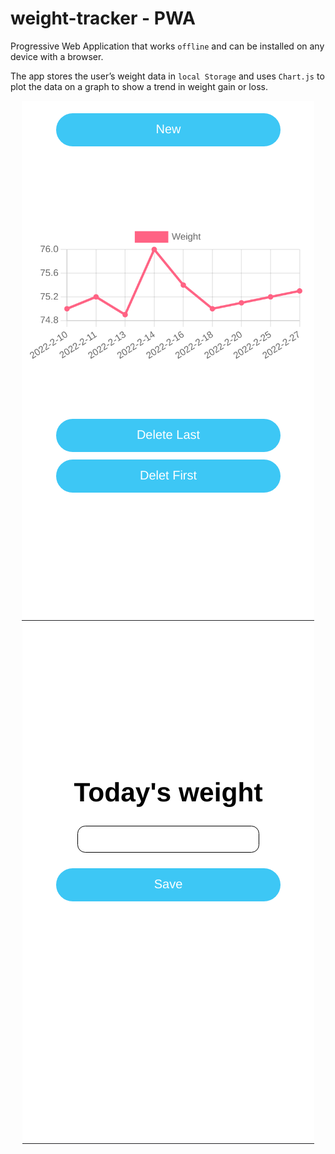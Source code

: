 # weight-tracker - PWA

Progressive Web Application that works `offline` and can be installed on any device with a browser.

The app stores the user’s weight data in `local Storage` and uses `Chart.js` to plot the data on a graph to show a trend in weight gain or loss.

<p align="center">
<img src="images/main.png">
<img src="images/adding.png">
</p>

